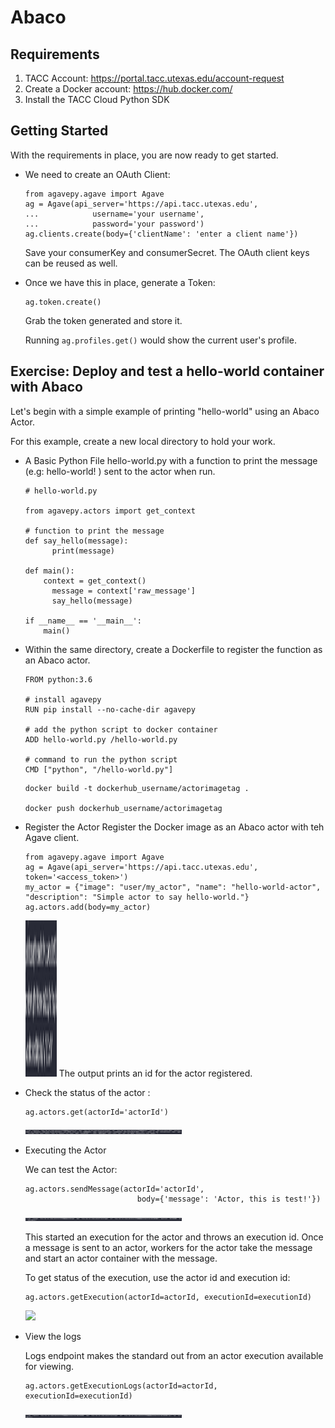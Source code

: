 # Abaco

## Requirements

1. TACC Account: https://portal.tacc.utexas.edu/account-request
2. Create a Docker account: https://hub.docker.com/
3. Install the TACC Cloud Python SDK

## Getting Started

With the requirements in place, you are now ready to get started. 

* We need to create an OAuth Client:

  ```
  from agavepy.agave import Agave
  ag = Agave(api_server='https://api.tacc.utexas.edu',
  ...            username='your username',
  ...            password='your password')
  ag.clients.create(body={'clientName': 'enter a client name'})
  ```

  Save your consumerKey and consumerSecret. The OAuth client keys can be reused as well. 

* Once we have this in place, generate a Token: 

  ```
  ag.token.create()
  ```
  Grab the token generated and store it. 

  Running ` ag.profiles.get() ` would show the current user's profile. 


## Exercise: Deploy and test a hello-world container with Abaco

  Let's begin with a simple example of printing "hello-world" using an Abaco Actor. 

  For this example, create a new local directory to hold your work.

* A Basic Python File hello-world.py with a function to print the message (e.g: hello-world! )  sent to the actor when run. 

  ```
  # hello-world.py

  from agavepy.actors import get_context

  # function to print the message
  def say_hello(message):
	    print(message)

  def main():
      context = get_context()
	    message = context['raw_message']
	    say_hello(message)

  if __name__ == '__main__':
      main()

  ``` 

* Within the same directory, create a Dockerfile to register the function as an Abaco actor. 

  ```
  FROM python:3.6

  # install agavepy
  RUN pip install --no-cache-dir agavepy
  
  # add the python script to docker container
  ADD hello-world.py /hello-world.py
  
  # command to run the python script
  CMD ["python", "/hello-world.py"]

  ```

  ```
  docker build -t dockerhub_username/actorimagetag . 

  docker push dockerhub_username/actorimagetag 
  
  ```
  
  
* Register the Actor 
  Register the Docker image as an Abaco actor with teh Agave client. 

  ```
  from agavepy.agave import Agave
  ag = Agave(api_server='https://api.tacc.utexas.edu', token='<access_token>')
  my_actor = {"image": "user/my_actor", "name": "hello-world-actor", "description": "Simple actor to say hello-world."}
  ag.actors.add(body=my_actor)

  ``` 
  
  <img src="inst/add_actor.png" width="50" height="250">
  The output prints an id for the actor registered. 

* Check the status of the actor :

  ```
  ag.actors.get(actorId='actorId')

  ```
  <img src="inst/actor_status.png" width="250">

* Executing the Actor

  We can test the Actor:

  ``` 
  ag.actors.sendMessage(actorId='actorId',
                           body={'message': 'Actor, this is test!'})
  ```
  
  
  <img src="inst/send_message.png" width="250">

  This started an execution for the actor and throws an execution id. 
  Once a message is sent to an actor, workers for the actor take the message and start an actor container with the message.  

  To get status of the execution, use the actor id and execution id:

  ``` 
  ag.actors.getExecution(actorId=actorId, executionId=executionId)
  ```
  
  <img src="inst/getExecution.png" width="250">

* View the logs

  Logs endpoint makes the standard out from an actor execution available for viewing. 

  ``` 
  ag.actors.getExecutionLogs(actorId=actorId, executionId=executionId)
  ```
  
  <img src="inst/execution_logs.png" width="250">






